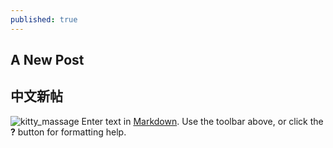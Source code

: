 ```yaml
---
published: true
---
```




## A New Post
## 中文新帖

![kitty_massage](http://45.media.tumblr.com/tumblr_m0snswMAV71qjbsw8o1_500.gif)
Enter text in [Markdown](http://daringfireball.net/projects/markdown/). Use the toolbar above, or click the **?** button for formatting help.
